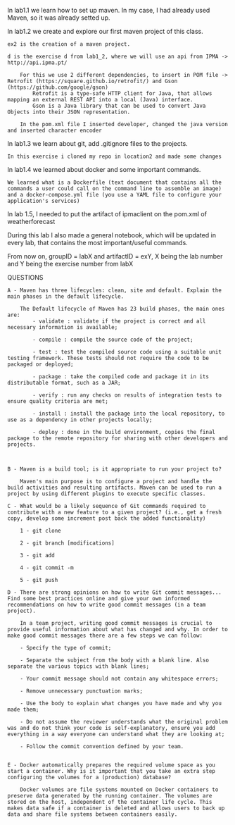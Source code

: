 In lab1.1 we learn how to set up maven. In my case, I had already used Maven, so it was already setted up. 

In lab1.2 we create and explore our first maven project of this class.

    ex2 is the creation of a maven project.

    d is the exercise d from lab1_2, where we will use an api from IPMA -> http://api.ipma.pt/ 
    
        For this we use 2 different dependencies, to insert in POM file -> Retrofit (https://square.github.io/retrofit/) and Gson (https://github.com/google/gson)
            Retrofit is a type-safe HTTP client for Java, that allows mapping an external REST API into a local (Java) interface.
            Gson is a Java library that can be used to convert Java Objects into their JSON representation.

        In the pom.xml file I inserted developer, changed the java version and inserted character encoder

In lab1.3 we learn about git, add .gitignore files to the projects.

    In this exercise i cloned my repo in location2 and made some changes

In lab1.4 we learned about docker and some important commands. 

    We learned what is a Dockerfile (text document that contains all the commands a user could call on the command line to assemble an image) and a docker-compose.yml file (you use a YAML file to configure your application's services)


In lab 1.5, I needed to put the artifact of ipmaclient on the pom.xml of weatherforecast 

During this lab I also made a general notebook, which will be updated in every lab, that contains the most important/useful commands.

From now on, groupID = labX and artifactID = exY, X being the lab number and Y being the exercise number from labX


QUESTIONS

    A - Maven has three lifecycles: clean, site and default. Explain the main phases in the default lifecycle.
        
        The Default lifecycle of Maven has 23 build phases, the main ones are:
            - validate : validate if the project is correct and all necessary information is available;

            - compile : compile the source code of the project;

            - test : test the compiled source code using a suitable unit testing framework. These tests should not require the code to be packaged or deployed;

            - package : take the compiled code and package it in its distributable format, such as a JAR;

            - verify : run any checks on results of integration tests to ensure quality criteria are met;

            - install : install the package into the local repository, to use as a dependency in other projects locally;

            - deploy : done in the build environment, copies the final package to the remote repository for sharing with other developers and projects.



    B - Maven is a build tool; is it appropriate to run your project to?

        Maven's main purpose is to configure a project and handle the build activities and resulting artifacts. Maven can be used to run a project by using different plugins to execute specific classes.

    C - What would be a likely sequence of Git commands required to contribute with a new feature to a given project? (i.e., get a fresh copy, develop some increment post back the added functionality)

        1 - git clone
        
        2 - git branch [modifications] 
        
        3 - git add 
        
        4 - git commit -m 
        
        5 - git push 

    D - There are strong opinions on how to write Git commit messages... Find some best practices online and give your own informed recommendations on how to write good commit messages (in a team project).

        In a team project, writing good commit messages is crucial to provide useful information about what has changed and why. In order to make good commit messages there are a few steps we can follow:

        - Specify the type of commit;

        - Separate the subject from the body with a blank line. Also separate the various topics with blank lines;

        - Your commit message should not contain any whitespace errors;

        - Remove unnecessary punctuation marks;
        
        - Use the body to explain what changes you have made and why you made them;
        
        - Do not assume the reviewer understands what the original problem was and do not think your code is self-explanatory, ensure you add everything in a way everyone can understand what they are looking at;
        
        - Follow the commit convention defined by your team.


    E - Docker automatically prepares the required volume space as you start a container. Why is it important that you take an extra step configuring the volumes for a (production) database?

        Docker volumes are file systems mounted on Docker containers to preserve data generated by the running container. The volumes are stored on the host, independent of the container life cycle. This makes data safe if a container is deleted and allows users to back up data and share file systems between containers easily.

